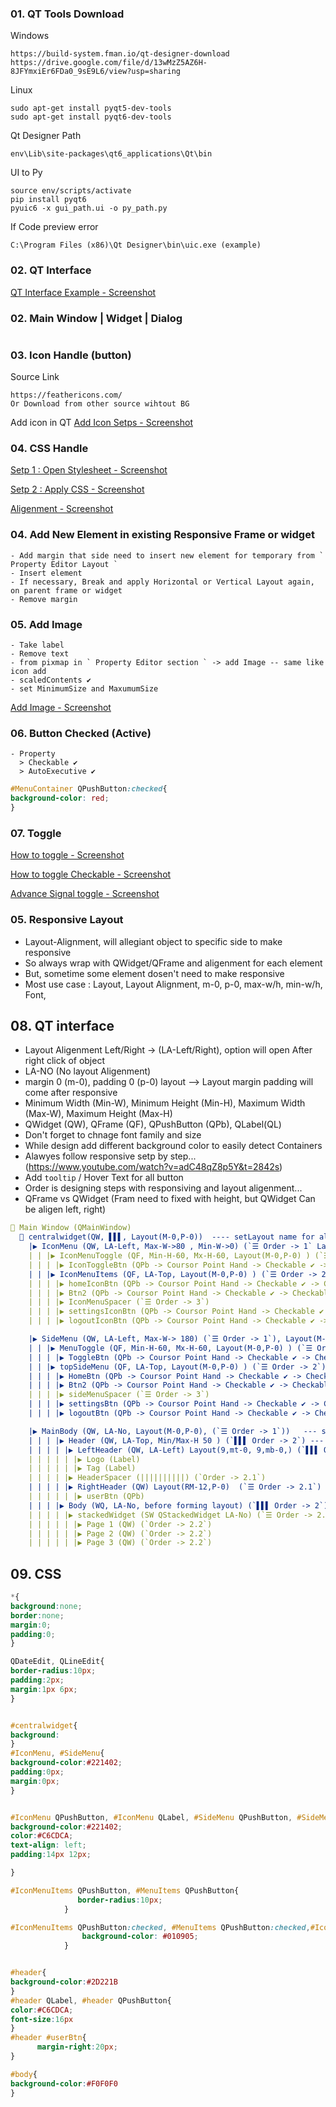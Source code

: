 ### 01. QT Tools Download
Windows
```
https://build-system.fman.io/qt-designer-download
https://drive.google.com/file/d/13wMzZ5AZ6H-8JFYmxiEr6FDa0_9sE9L6/view?usp=sharing
```
Linux
```
sudo apt-get install pyqt5-dev-tools
sudo apt-get install pyqt6-dev-tools
```
Qt Designer Path
```
env\Lib\site-packages\qt6_applications\Qt\bin
```
UI to Py
```
source env/scripts/activate
pip install pyqt6
pyuic6 -x gui_path.ui -o py_path.py
```
If Code preview error
```
C:\Program Files (x86)\Qt Designer\bin\uic.exe (example)
```
### 02. QT Interface
[QT Interface Example - Screenshot](https://github.com/samratpro/Python_Notes/blob/master/06.%20GUI/01.%20PyQt6_Notes/00.%20All_Images/qt_interface.png)
### 02. Main Window | Widget | Dialog
```
```
### 03. Icon Handle (button)
Source Link
```href
https://feathericons.com/
Or Download from other source wihtout BG
```
Add icon in QT
[Add Icon Setps - Screenshot](https://github.com/samratpro/Python_Notes/blob/master/06.%20GUI/01.%20PyQt6_Notes/00.%20All_Images/icon_add_step.png)

### 04. CSS Handle
[Setp 1 : Open Stylesheet - Screenshot](https://github.com/samratpro/Python_Notes/blob/master/06.%20GUI/01.%20PyQt6_Notes/00.%20All_Images/add_css_setp1.png)

[Setp 2 : Apply CSS - Screenshot](https://github.com/samratpro/Python_Notes/blob/master/06.%20GUI/01.%20PyQt6_Notes/00.%20All_Images/add_css_setp2.png)

[Aligenment - Screenshot](https://github.com/samratpro/Python_Notes/blob/master/06.%20GUI/01.%20PyQt6_Notes/00.%20All_Images/aligenment.png)

### 04. Add New Element in existing Responsive Frame or widget
```
- Add margin that side need to insert new element for temporary from ` Property Editor Layout `
- Insert element
- If necessary, Break and apply Horizontal or Vertical Layout again, on parent frame or widget
- Remove margin
```
### 05. Add Image
```
- Take label
- Remove text
- from pixmap in ` Property Editor section ` -> add Image -- same like icon add
- scaledContents ✔️ 
- set MinimumSize and MaxumumSize
```
[Add Image - Screenshot](https://github.com/samratpro/Python_Notes/blob/master/06.%20GUI/01.%20PyQt6_Notes/00.%20All_Images/Image_add.png)
### 06. Button Checked (Active)
```
- Property
  > Checkable ✔️
  > AutoExecutive ✔️
```
```css
#MenuContainer QPushButton:checked{
background-color: red;
}
```
### 07. Toggle
[How to toggle - Screenshot](https://github.com/samratpro/Python_Notes/blob/master/06.%20GUI/01.%20PyQt6_Notes/00.%20All_Images/toggle.png)

[How to toggle Checkable - Screenshot](https://github.com/samratpro/Python_Notes/blob/master/06.%20GUI/01.%20PyQt6_Notes/00.%20All_Images/singnal_toggle.png)

[Advance Signal toggle - Screenshot](https://github.com/samratpro/Python_Notes/blob/master/06.%20GUI/01.%20PyQt6_Notes/00.%20All_Images/advance_singnal_toggle.png)
### 05. Responsive Layout
- Layout-Alignment, will allegiant object to specific side to make responsive
- So always wrap with QWidget/QFrame and aligenment for each element
- But, sometime some element dosen't need to make responsive
- Most use case : Layout, Layout Alignment, m-0, p-0, max-w/h, min-w/h, Font,
    
## 08. QT interface
- Layout Aligenment Left/Right -> (LA-Left/Right), option will open After right click of object
- LA-NO (No layout Aligenment)
- margin 0 (m-0), padding 0 (p-0) layout --> Layout margin padding will come after responsive
- Minimum Width (Min-W), Minimum Height (Min-H), Maximum Width (Max-W), Maximum Height (Max-H)
- QWidget (QW), QFrame (QF), QPushButton (QPb), QLabel(QL)
- Don't forget to chnage font family and size
- While design add different background color to easily detect Containers
- Alawyes follow responsive setp by step... (https://www.youtube.com/watch?v=adC48qZ8p5Y&t=2842s)
- Add `tooltip` / Hover Text for all button 
- Order is designing steps with responsiving and layout aligenment...
- QFrame vs QWidget (Fram need to fixed with height, but QWidget Can be aligen left, right)
```yml
📌 Main Window (QMainWindow) 
  📌 centralwidget(QW, ▌▌▌, Layout(M-0,P-0))  ---- setLayout name for all example : centralwidget_layout ----
    |▶ IconMenu (QW, LA-Left, Max-W->80 , Min-W->0) (`☰ Order -> 1` Layout(M-0,P-0)) --- setLayout name : IconMenu_Layout
    | | |▶ IconMenuToggle (QF, Min-H-60, Mx-H-60, Layout(M-0,P-0) ) (`☰ Order -> 2`)
    | | | |▶ IconToggleBtn (QPb -> Coursor Point Hand -> Checkable ✔️ -> Checkable ✔️ -> Icon Normal(28x28), Font Poppin 12, X-0)
    | | |▶ IconMenuItems (QF, LA-Top, Layout(M-0,P-0) ) (`☰ Order -> 2`)  --- setLayout name : IconMenuItems_Layout
    | | | |▶ homeIconBtn (QPb -> Coursor Point Hand -> Checkable ✔️ -> Checkable ✔️ -> Icon Normal(28x28), Font Poppin 12, X-0)
    | | | |▶ Btn2 (QPb -> Coursor Point Hand -> Checkable ✔️ -> Checkable ✔️ -> Icon Normal(28x28), Font Poppin 12, X-0)
    | | | |▶ IconMenuSpacer (`☰ Order -> 3`)
    | | | |▶ settingsIconBtn (QPb -> Coursor Point Hand -> Checkable ✔️ -> Checkable ✔️ -> Icon Normal(28x28), Font Poppin 12, X-0)
    | | | |▶ logoutIconBtn (QPb -> Coursor Point Hand -> Checkable ✔️ -> Checkable ✔️ -> Icon Normal(28x28), Font Poppin 12, X-0)

    |▶ SideMenu (QW, LA-Left, Max-W-> 180) (`☰ Order -> 1`), Layout(M-0,P-0) ) --- setLayout name : SideMenu_Layout
    | | |▶ MenuToggle (QF, Min-H-60, Mx-H-60, Layout(M-0,P-0) ) (`☰ Order -> 2`)  --- setLayout name : MenuToggle_Layout
    | | | |▶ ToggleBtn (QPb -> Coursor Point Hand -> Checkable ✔️ -> Checkable ✔️ -> Icon Normal(28x28), Font Poppin 12, X-0, Tooltip: Narrow)
    | | |▶ topSideMenu (QF, LA-Top, Layout(M-0,P-0) ) (`☰ Order -> 2`)   --- setLayout name : topSideMenu_Layout
    | | | |▶ HomeBtn (QPb -> Coursor Point Hand -> Checkable ✔️ -> Checkable ✔️ -> Icon Normal(28x28), Font Poppin 12, X-0, Tooltip: Home)
    | | | |▶ Btn2 (QPb -> Coursor Point Hand -> Checkable ✔️ -> Checkable ✔️ -> Icon Normal(28x28), Font Poppin 12, X-0, Tooltip: Name)
    | | | |▶ sideMenuSpacer (`☰ Order -> 3`)
    | | | |▶ settingsBtn (QPb -> Coursor Point Hand -> Checkable ✔️ -> Checkable ✔️ -> Icon Normal(28x28), Font Poppin 12, X-0, Tooltip: Settings)
    | | | |▶ logoutBtn (QPb -> Coursor Point Hand -> Checkable ✔️ -> Checkable ✔️ -> Icon Normal(28x28), Font Poppin 12, X-0, Tooltip: Logout)

    |▶ MainBody (QW, LA-No, Layout(M-0,P-0), (`☰ Order -> 1`))   --- setLayout name : MainBody_Layout
    | | | |▶ Header (QW, LA-Top, Min/Max-H 50 ) (`▌▌▌ Order -> 2`) --- setLayout name : Header_Layout
    | | | | |▶ LeftHeader (QW, LA-Left) Layout(9,mt-0, 9,mb-0,) (`▌▌▌ Order -> 2.1`) --- setLayout name : LeftHeader_Layout
    | | | | | |▶ Logo (Label)
    | | | | | |▶ Tag (Label)
    | | | | |▶ HeaderSpacer (||||||||||) (`Order -> 2.1`)
    | | | | |▶ RightHeader (QW) Layout(RM-12,P-0)  (`☰ Order -> 2.1`)   --- setLayout name : RightHeader_Layout
    | | | | | |▶ userBtn (QPb)
    | | | |▶ Body (WQ, LA-No, before forming layout) (`▌▌▌ Order -> 2`)  --- setLayout name : Body_Layout
    | | | | |▶ stackedWidget (SW QStackedWidget LA-No) (`☰ Order -> 2.1`)
    | | | | | |▶ Page 1 (QW) (`Order -> 2.2`)
    | | | | | |▶ Page 2 (QW) (`Order -> 2.2`)
    | | | | | |▶ Page 3 (QW) (`Order -> 2.2`)

```
## 09. CSS
```css
*{
background:none;
border:none;
margin:0;
padding:0;
}

QDateEdit, QLineEdit{
border-radius:10px;
padding:2px;
margin:1px 6px;
}


#centralwidget{
background:
}
#IconMenu, #SideMenu{
background-color:#221402;
padding:0px;
margin:0px;
}


#IconMenu QPushButton, #IconMenu QLabel, #SideMenu QPushButton, #SideMenu QLabel{
background-color:#221402;
color:#C6CDCA;
text-align: left;
padding:14px 12px;

}

#IconMenuItems QPushButton, #MenuItems QPushButton{
               border-radius:10px;
            }

#IconMenuItems QPushButton:checked, #MenuItems QPushButton:checked,#IconMenuItems QPushButton:hover, #MenuItems QPushButton:hover {
                background-color: #010905;
            }


#header{
background-color:#2D221B
}
#header QLabel, #header QPushButton{
color:#C6CDCA;
font-size:16px
}
#header #userBtn{
      margin-right:20px;
}

#body{
background-color:#F0F0F0
}
```
